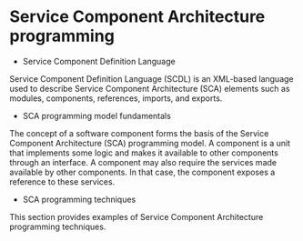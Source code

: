 <!-- image -->

# Service Component Architecture programming

- Service Component Definition Language

Service Component Definition Language (SCDL) is an XML-based language used to describe Service Component Architecture (SCA) elements such as modules, components, references, imports, and exports.
- SCA programming model fundamentals

The concept of a software component forms the basis of the Service Component Architecture (SCA) programming model. A component is a unit that implements some logic and makes it available to other components through an interface. A component may also require the services made available by other components. In that case, the component exposes a reference to these services.
- SCA programming techniques

This section provides examples of Service Component Architecture programming techniques.